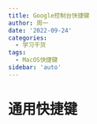 ```yaml
---
title: Google控制台快捷键
author: 周一
date: '2022-09-24'
categories:
  - 学习干货
tags:
  - MacOS快捷键
sidebar: 'auto'
---
```


# 通用快捷键

